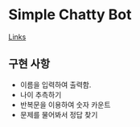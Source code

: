 # Simple Chatty Bot

[Links](https://hyperskill.org/projects/113?track=1)

## 구현 사항

- 이름을 입력하여 출력함.
- 나이 추측하기
- 반복문을 이용하여 숫자 카운트
- 문제를 물어봐서 정답 찾기


